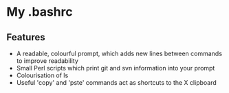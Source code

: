 # My .bashrc

## Features
  - A readable, colourful prompt, which adds new lines between commands to improve readability
  - Small Perl scripts which print git and svn information into your prompt
  - Colourisation of ls
  - Useful 'copy' and 'pste' commands act as shortcuts to the X clipboard
